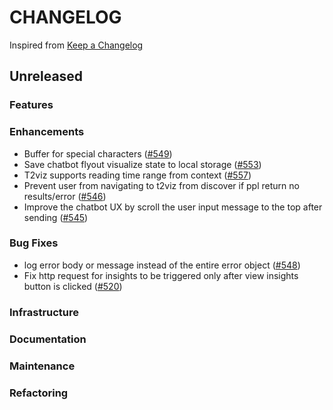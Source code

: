 # CHANGELOG

Inspired from [Keep a Changelog](https://keepachangelog.com/en/1.0.0/)

## Unreleased

### Features

### Enhancements

- Buffer for special characters ([#549](https://github.com/opensearch-project/dashboards-assistant/pull/549))
- Save chatbot flyout visualize state to local storage ([#553](https://github.com/opensearch-project/dashboards-assistant/pull/553))
- T2viz supports reading time range from context ([#557](https://github.com/opensearch-project/dashboards-assistant/pull/557/))
- Prevent user from navigating to t2viz from discover if ppl return no results/error ([#546](https://github.com/opensearch-project/dashboards-assistant/pull/546))
- Improve the chatbot UX by scroll the user input message to the top after sending ([#545](https://github.com/opensearch-project/dashboards-assistant/pull/545))

### Bug Fixes

- log error body or message instead of the entire error object ([#548](https://github.com/opensearch-project/dashboards-assistant/pull/548))
- Fix http request for insights to be triggered only after view insights button is clicked ([#520](https://github.com/opensearch-project/dashboards-assistant/pull/520))

### Infrastructure

### Documentation

### Maintenance

### Refactoring
